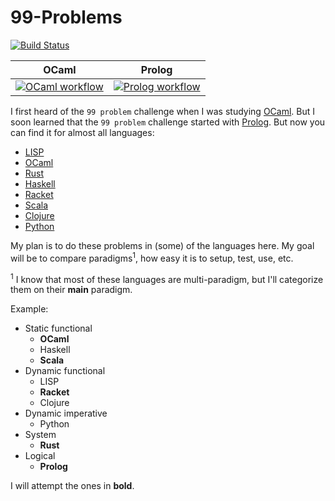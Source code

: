 # 99-Problems

[![Build Status](https://travis-ci.com/hasantouma/99-Problems.svg?branch=master)](https://travis-ci.com/hasantouma/99-Problems)

| OCaml                                        | Prolog                                          |
|----------------------------------------------|-------------------------------------------------|
| [![OCaml workflow][ocaml badge]][ocaml flow] | [![Prolog workflow][prolog badge]][prolog flow] |

[ocaml badge]: https://github.com/hasantouma/99-Problems/actions/workflows/ocaml.yml/badge.svg?branch=main
[ocaml flow]: https://github.com/hasantouma/99-Problems/actions/workflows/ocaml.yml
[prolog badge]: https://github.com/hasantouma/99-Problems/actions/workflows/prolog.yml/badge.svg?branch=main
[prolog flow]: https://github.com/hasantouma/99-Problems/actions/workflows/prolog.yml
[//]: # (source: https://github.com/bjfish/travis-matrix-badges)

I first heard of the `99 problem` challenge when I was studying [OCaml][ocaml 99]. But I soon learned that the `99 problem` challenge started with [Prolog][prolog 99]. But now you can find it for almost all languages:

* [LISP][lisp 99]
* [OCaml][ocaml 99]
* [Rust][rust 99]
* [Haskell][haskell 99]
* [Racket][racket 99]
* [Scala][scala 99]
* [Clojure][clojure 99]
* [Python][python 99]

My plan is to do these problems in (some) of the languages here. My goal will be to compare paradigms<sup>1</sup>, how easy it is to setup, test, use, etc.

<sup>1</sup> I know that most of these languages are multi-paradigm, but I'll categorize them on their **main** paradigm.

Example:
- Static functional
  - **OCaml**
  - Haskell
  - **Scala**
- Dynamic functional
  - LISP
  - **Racket**
  - Clojure
- Dynamic imperative
  - Python
- System
  - **Rust**
- Logical
  - **Prolog**

I will attempt the ones in **bold**.

[ocaml 99]: https://ocaml.org/learn/tutorials/99problems.html
[prolog 99]: https://www.ic.unicamp.br/~meidanis/courses/mc336/2009s2/prolog/problemas/
[lisp 99]: https://www.ic.unicamp.br/~meidanis/courses/mc336/2006s2/funcional/L-99_Ninety-Nine_Lisp_Problems.html
[rust 99]: https://github.com/MaskRay/99-problems-rust
[haskell 99]: https://wiki.haskell.org/H-99:_Ninety-Nine_Haskell_Problems
[racket 99]: https://github.com/dparpyani/99-Lisp-Problems-in-Racket
[scala 99]: http://aperiodic.net/phil/scala/s-99/
[clojure 99]: https://github.com/99XProblems/99-Clojure-Problems
[python 99]: https://wiki.python.org/moin/ProblemSets/99%20Prolog%20Problems%20Solutions

[GitHub Actions ignore paths]: https://docs.github.com/en/actions/using-workflows/workflow-syntax-for-github-actions#example-including-paths
